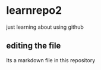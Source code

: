 # learnrepo2
just learning about using github
## editing the file
Its a markdown file in this repository
